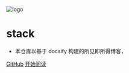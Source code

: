![logo](_media/logo.png)

# stack

- 本仓库以基于 docsify 构建的所见即所得博客，

[GitHub](<https://github.com/JzhhM/JzhhM.github.io.git>)
[开始阅读](README.md)